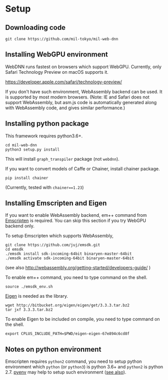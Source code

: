 # Setup

## Downloading code
```
git clone https://github.com/mil-tokyo/mil-web-dnn
```

## Installing WebGPU environment
WebDNN runs fastest on browsers which support WebGPU. Currently, only Safari Technology Preview on macOS supports it.

https://developer.apple.com/safari/technology-preview/

If you don't have such environment, WebAssembly backend can be used.
It is supported by most modern browsers.
(Note: IE and Safari does not support WebAssembly, but asm.js code is automatically generated along with WebAssembly code, and gives similar performance.)

## Installing python package
This framework requires python3.6+.

```
cd mil-web-dnn
python3 setup.py install
```

This will install `graph_transpiler` package (not `webdnn`).

If you want to convert models of Caffe or Chainer, install chainer package.

```
pip install chainer
```

(Currently, tested with `chainer==1.23`)

## Installing Emscripten and Eigen
If you want to enable WebAssembly backend, em++ command from [Emscripten](https://github.com/kripken/emscripten) is required. You can skip this section if you try WebGPU backend only.

To setup Emscripten which supports WebAssembly,

```
git clone https://github.com/juj/emsdk.git
cd emsdk
./emsdk install sdk-incoming-64bit binaryen-master-64bit
./emsdk activate sdk-incoming-64bit binaryen-master-64bit
```
(see also http://webassembly.org/getting-started/developers-guide/ )

To enable em++ command, you need to type command on the shell.

```
source ./emsdk_env.sh
```

[Eigen](http://eigen.tuxfamily.org) is needed as the library.

```
wget http://bitbucket.org/eigen/eigen/get/3.3.3.tar.bz2
tar jxf 3.3.3.tar.bz2
```

To enable Eigen to be included on compile, you need to type command on the shell.

```
export CPLUS_INCLUDE_PATH=$PWD/eigen-eigen-67e894c6cd8f
```

## Notes on python environment
Emscripten requires `python2` command, you need to setup python environment which `python` (or `python3`) is python 3.6+ and `python2` is python 2.7. [pyenv](https://github.com/pyenv/pyenv) may help to setup such environment ([see also](https://github.com/pyenv/pyenv/blob/master/COMMANDS.md#pyenv-global-advanced)).
